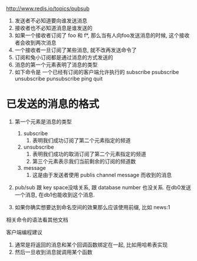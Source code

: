 http://www.redis.io/topics/pubsub

1. 发送者不必知道要向谁发送消息
2. 接收者也不必知道消息是谁发送的
3. 如果一个接收者订阅了 foo 和 f*, 那么当有人向foo发送消息的时候, 这个接收者会收到两次消息
4. 一个接收者一旦订阅了某些消息, 就不改再发送命令了
5. 订阅和兔小订阅都是通过消息的方式发送的
6. 消息的第一个元素表明了消息的类型
7. 如下命令是 一个已经有订阅的客户端允许执行的 subscribe psubscribe unsubscribe punsubscribe ping quit

# 已发送的消息的格式 #
1. 第一个元素是消息的类型
	1. subscribe
		1. 表明我们成功订阅了第二个元素指定的频道
	2. unsubscribe
		1. 表明我们成功的取消订阅了第二个元素指定的频道
		2. 第三个元素表示我们当前剩余的订阅的频道数
	3. message
		1. 这是由于发送者使用 publis channel message 而收到的消息

1. pub/sub 跟 key space没啥关系, 跟 database number 也没关系. 在db0发送一个消息, 在db1也能收到这个消息.
2. 如果你确实想要达到命名空间的效果那么应该使用前缀, 比如 news:1

相关命令的语法看其他文档

客户端编程建议
1. 通常是将返回的消息和某个回调函数绑定在一起, 比如用哈希表实现
2. 然后一旦收到消息就调用某个函数
